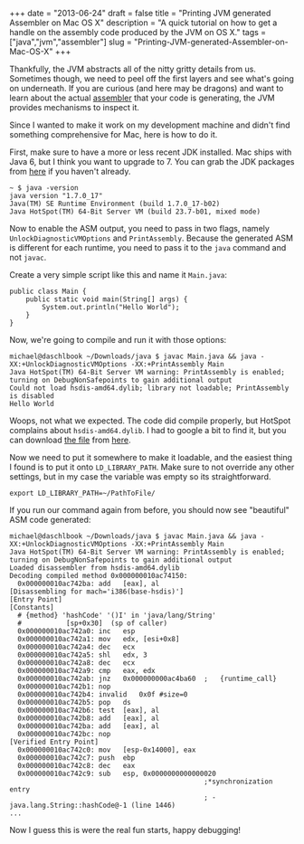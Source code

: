 +++
date = "2013-06-24"
draft = false
title = "Printing JVM generated Assembler on Mac OS X"
description = "A quick tutorial on how to get a handle on the assembly code produced by the JVM on OS X."
tags = ["java","jvm","assembler"]
slug = "Printing-JVM-generated-Assembler-on-Mac-OS-X"
+++

Thankfully, the JVM abstracts all of the nitty gritty details from us. Sometimes though, we need to peel off the first layers and see what's going on underneath. If you are curious (and here may be dragons) and want to learn about the actual [assembler](http://en.wikipedia.org/wiki/Assembly_language) that your code is generating, the JVM provides mechanisms to inspect it.

Since I wanted to make it work on my development machine and didn't find something comprehensive for Mac, here is how to do it.

First, make sure to have a more or less recent JDK installed. Mac ships with Java 6, but I think you want to upgrade to 7. You can grab the JDK packages from [here](http://www.oracle.com/technetwork/java/javase/downloads/jdk7-downloads-1880260.html) if you haven't already.

	~ $ java -version
	java version "1.7.0_17"
	Java(TM) SE Runtime Environment (build 1.7.0_17-b02)
	Java HotSpot(TM) 64-Bit Server VM (build 23.7-b01, mixed mode)

Now to enable the ASM output, you need to pass in two flags, namely `UnlockDiagnosticVMOptions` and `PrintAssembly`. Because the generated ASM is different for each runtime, you need to pass it to the `java` command and not `javac`.

Create a very simple script like this and name it `Main.java`:

	public class Main {
		public static void main(String[] args) {
			System.out.println("Hello World");
		}
	}

Now, we're going to compile and run it with those options:

	michael@daschlbook ~/Downloads/java $ javac Main.java && java -XX:+UnlockDiagnosticVMOptions -XX:+PrintAssembly Main
	Java HotSpot(TM) 64-Bit Server VM warning: PrintAssembly is enabled; turning on DebugNonSafepoints to gain additional output
	Could not load hsdis-amd64.dylib; library not loadable; PrintAssembly is disabled
	Hello World

Woops, not what we expected. The code did compile properly, but HotSpot complains about `hsdis-amd64.dylib`. I had to google a bit to find it, but you can download [the file](https://kenai.com/projects/base-hsdis/downloads/download/gnu-versions/hsdis-amd64.dylib) from [here](https://kenai.com/projects/base-hsdis/downloads/directory/gnu-versions).

Now we need to put it somewhere to make it loadable, and the easiest thing I found is to put it onto `LD_LIBRARY_PATH`. Make sure to not override any other settings, but in my case the variable was empty so its straightforward.

	export LD_LIBRARY_PATH=~/PathToFile/

If you run our command again from before, you should now see "beautiful" ASM code generated:

	michael@daschlbook ~/Downloads/java $ javac Main.java && java -XX:+UnlockDiagnosticVMOptions -XX:+PrintAssembly Main
	Java HotSpot(TM) 64-Bit Server VM warning: PrintAssembly is enabled; turning on DebugNonSafepoints to gain additional output
	Loaded disassembler from hsdis-amd64.dylib
	Decoding compiled method 0x000000010ac74150:
	  0x000000010ac742ba: add	[eax], al
	[Disassembling for mach='i386(base-hsdis)']
	[Entry Point]
	[Constants]
	  # {method} 'hashCode' '()I' in 'java/lang/String'
	  #           [sp+0x30]  (sp of caller)
	  0x000000010ac742a0: inc	esp
	  0x000000010ac742a1: mov	edx, [esi+0x8]
	  0x000000010ac742a4: dec	ecx
	  0x000000010ac742a5: shl	edx, 3
	  0x000000010ac742a8: dec	ecx
	  0x000000010ac742a9: cmp	eax, edx
	  0x000000010ac742ab: jnz	0x000000000ac4ba60  ;   {runtime_call}
	  0x000000010ac742b1: nop
	  0x000000010ac742b4: invalid	0x0f #size=0
	  0x000000010ac742b5: pop	ds
	  0x000000010ac742b6: test	[eax], al
	  0x000000010ac742b8: add	[eax], al
	  0x000000010ac742ba: add	[eax], al
	  0x000000010ac742bc: nop
	[Verified Entry Point]
	  0x000000010ac742c0: mov	[esp-0x14000], eax
	  0x000000010ac742c7: push	ebp
	  0x000000010ac742c8: dec	eax
	  0x000000010ac742c9: sub	esp, 0x0000000000000020
	                                                ;*synchronization entry
	                                                ; - java.lang.String::hashCode@-1 (line 1446)
	...

Now I guess this is were the real fun starts, happy debugging!
